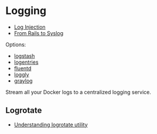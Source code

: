 # Logging

* [Log Injection](https://www.owasp.org/index.php/Log_injection)
* [From Rails to Syslog](https://blog.flameeyes.eu/2012/01/from-rails-to-syslog-or-how-i-learned-to-stop-worrying-and-ditch-production-log#gsc.tab=0)

Options:

* [logstash](http://logstash.net/)
* [logentries](https://logentries.com/)
* [fluentd](http://www.fluentd.org/)
* [loggly](https://www.loggly.com/)
* [graylog](https://www.graylog.org/)

Stream all your Docker logs to a centralized logging service.

## Logrotate

* [Understanding logrotate utility](http://www.rackspace.com/knowledge_center/article/understanding-logrotate-utility)